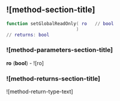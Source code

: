 ## ![method-section-title]


```lua
function setGlobalReadOnly( ro   // bool
                          )
// returns: bool
```


### ![method-parameters-section-title]

**ro** (**bool**) - ![ro]

### ![method-returns-section-title]

![method-return-type-text]

